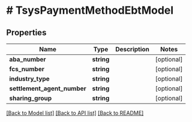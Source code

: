# # TsysPaymentMethodEbtModel

## Properties

Name | Type | Description | Notes
------------ | ------------- | ------------- | -------------
**aba_number** | **string** |  | [optional]
**fcs_number** | **string** |  | [optional]
**industry_type** | **string** |  | [optional]
**settlement_agent_number** | **string** |  | [optional]
**sharing_group** | **string** |  | [optional]

[[Back to Model list]](../../README.md#models) [[Back to API list]](../../README.md#endpoints) [[Back to README]](../../README.md)
